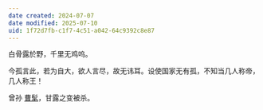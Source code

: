 ```yaml
---
date created: 2024-07-07
date modified: 2025-07-10
uid: 1f72d7fb-c1f7-4c51-a042-64c9392c8e87
---
```


白骨露於野，千里无鸡呜。

今孤言此，若为自大，欲人言尽，故无讳耳。设使国家无有孤，不知当几人称帝，几人称王！

曾孙 [曹髦](曹髦)，甘露之变被杀。
